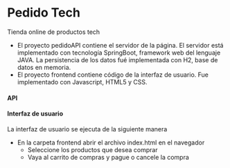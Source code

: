 # Pedido Tech
Tienda online de productos tech
- El proyecto pedidoAPI contiene el servidor de la página. El servidor está implementado con tecnología SpringBoot, framework web del lenguaje JAVA. La persistencia de los datos fué implementada con H2, base de datos en memoria.
- El proyecto frontend contiene código de la interfaz de usuario. Fue implementado con Javascript, HTML5 y CSS.

#### API
#### Interfaz de usuario
La interfaz de usuario se ejecuta de la siguiente manera
- En la carpeta frontend abrir el archivo index.html en el navegador
  - Seleccione los productos que desea comprar 
  - Vaya al carrito de compras y pague o cancele la compra
